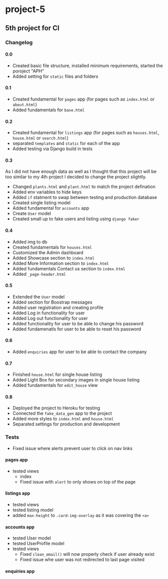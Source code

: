 # project-5

## 5th project for CI

### Changelog

#### 0.0

- Created basic file structure, installed minimum requirements, started the poroject "APH"
- Added setting for `static` files and folders

#### 0.1

- Created fundamental for `pages` app (for pages such as `index.html` or `about.html`)
- Added fundamentals for `base.html`

#### 0.2

- Created fundamental for `listings` app (for pages such as `houses.html`, `house.html` or `search.html`)
- separated `templates` and `static` for each of the app
- Added testing via Django build in tests

#### 0.3

As I did not have enough data as well as I thought that this project will be too similar to my 4th project I decided to change the project slightly.

- Changed `plants.html` and  `plant.html` to match the project defination
- Added env variables to hide keys
- Added `if` statment to swap between testing and production database
- Created single listing model 
- Added fundamental for `accounts` app
- Create `User` model
- Created small up to fake users and listing using `django faker`

#### 0.4

- Added img to db
- Created fundamentals for `houses.html`
- Customized the Admin dashboard
- Added Showcase section to `index.html`
- Added More Information section to `index.html`
- Added fundamentals Contact us section to `index.html`
- Added `_page-header.html`

#### 0.5

- Extended the `User` model
- Added section for Boostrap messages
- Added user registration and creating profile
- Added Log in functionality for user
- Added Log out functionality for user
- Added functionality for user to be able to change his password
- Added fundamenatls for user to be able to reset his password

#### 0.6

- Added `enquiries` app for user to be able to contact the company

#### 0.7

- Finished `house.html` for single house listing
- Added Light Box for secondary images in single house listing
- Added fundamentals for `edit_house` view

#### 0.8

- Deployed the project to Heroku for testing
- Connected the `fake_data_gen` app to the project
- Added more styles to `index.html` and `house.html`
- Separated settings for production and development

### Tests

- Fixed issue where alerts prevent user to click on nav links
 
#### pages app

- tested views
  - index
  - Fixed issue with `alert` to only shows on top of the page
  
#### listings app

- tested views
- tested listing model
- added `max-height` to `.card-img-overlay` as it was covering the `<a>`

#### accounts app

- tested User model
- tested UserProfile model
- tested views
  - Fixed `clean_email()` will now properly check if user already exist 
  - Fixed issue whe user was not redirected to last page visited

#### enquiries app